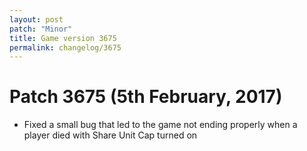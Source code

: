 ```yaml
---
layout: post
patch: "Minor"
title: Game version 3675
permalink: changelog/3675
---
```


# Patch 3675 (5th February, 2017)

- Fixed a small bug that led to the game not ending properly when a player died with Share Unit Cap turned on

